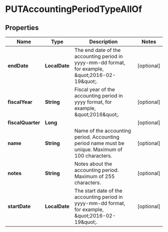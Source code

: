 

# PUTAccountingPeriodTypeAllOf


## Properties

| Name | Type | Description | Notes |
|------------ | ------------- | ------------- | -------------|
|**endDate** | **LocalDate** | The end date of the accounting period in yyyy-mm-dd format, for example, \&quot;2016-02-19\&quot;.  |  [optional] |
|**fiscalYear** | **String** | Fiscal year of the accounting period in yyyy format, for example, \&quot;2016\&quot;.  |  [optional] |
|**fiscalQuarter** | **Long** |  |  [optional] |
|**name** | **String** | Name of the accounting period.  Accounting period name must be unique. Maximum of 100 characters.  |  [optional] |
|**notes** | **String** | Notes about the accounting period.  Maximum of 255 characters.  |  [optional] |
|**startDate** | **LocalDate** | The start date of the accounting period in yyyy-mm-dd format, for example, \&quot;2016-02-19\&quot;.  |  [optional] |



